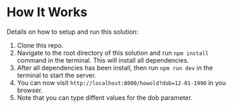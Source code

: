 # How It Works

Details on how to setup and run this solution:

1.  Clone this repo.
2.  Navigate to the root directory of this solution and run `npm install` command in the terminal. This will install all dependencies.
3.  After all dependencies has been install, then run `npm run dev` in the terminal to start the server.
4.  You can now visit `http://localhost:8000/howold?dob=12-01-1990` in you browser. 
5.  Note that you can type diffent values for the dob parameter.